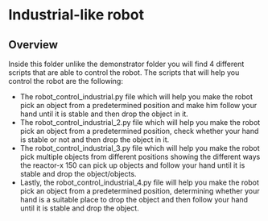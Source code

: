 # Industrial-like robot 
## Overview
Inside this folder unlike the demonstrator folder you will find 4 different scripts that are able to control the robot. The scripts that will help you control the robot are the following: 
- The robot_control_industrial.py file which will help you make the robot pick an object from a predetermined position and make him follow your hand until it is stable and then drop the object in it. 
- The robot_control_industrial_2.py file which will help you make the robot pick an object from a predetermined position, check whether your hand is stable or not and then drop the object in it. 
- The robot_control_industrial_3.py file which will help you make the robot pick multiple objects from different positions showing the different ways the reactor-x 150 can pick up objects and follow your hand until it is stable and drop the object/objects.
- Lastly, the robot_control_industrial_4.py file will help you make the robot pick an object from a predetermined position, determining whether your hand is a suitable place to drop the object and then follow your hand until it is stable and drop the object.
